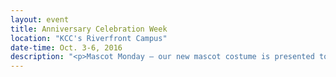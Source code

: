 ```yaml
---
layout: event
title: Anniversary Celebration Week
location: "KCC's Riverfront Campus"
date-time: Oct. 3-6, 2016
description: "<p>Mascot Monday – our new mascot costume is presented to the campus community. Spirit session at noon in the College Center. Freebies and refreshments</p><p>Tell Your Story Tuesday – hear successful KCC alums tell their inspiring stories. Keynote at 11 a.m. in the Iroquois Room - D152. We want to know about your KCC story, too! Tell us about it (link to: http://www.kcc.edu/Pages/poc.aspx)</p><p>We Appreciate You Wednesday – Freebies and refreshments all day!</p><p>Throwback Thursday – Community-invited reception at 4:30 p.m. at the Riverfront Campus in the Arts and Sciences Foyer. Celebration includes a look at historical photos, shared memories and anniversary cupcakes! </p>"
---
```

